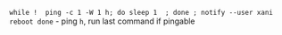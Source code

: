 

`while !  ping -c 1 -W 1 h; do sleep 1  ; done ; notify --user xani reboot done` - ping `h`, run last command if pingable
